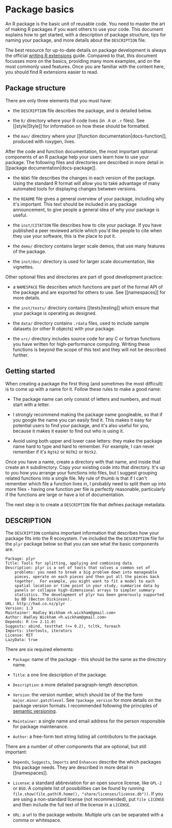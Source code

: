 # Package basics

An R package is the basic unit of reusable code. You need to master the art of making R packages if you want others to use your code. This document explains how to get started, with a description of package structure, tips for naming your package, and more details about the `DESCRIPTION` file.

The best resource for up-to-date details on package development is always the official [writing R extensions][r-ext] guide. Compared to that, this document focusses more on the basics, providing many more examples, and on the most commonly used features. Once you are familiar with the content here, you should find R extensions easier to read.

## Package structure

There are only three elements that you must have:

* the `DESCRIPTION` file describes the package, and is detailed below.

* the `R/` directory where your R code lives (in `.R` or `.r` files). See
  [[style|Style]] for information on how these should be formatted.

* the `man/` directory where your [[function documentation|docs-function]],
  produced with roxygen, lives.

After the code and function documentation, the most important optional components of an R package help your users learn how to use your package. The following files and directories are described in more detail in [[package documentation|docs-package]].

* the `NEWS` file describes the changes in each version of the package. Using
  the standard R format will allow you to take advantage of many automated
  tools for displaying changes between versions.

* the `README` file gives a general overview of your package, including why
  it's important. This text should be included in any package announcement, to
  give people a general idea of why your package is useful.

* the `inst/CITATION` file describes how to cite your package. If you have
  published a peer reviewed article which you'd like people to cite when they
  use your software, this is the place to put it.

* the `demo/` directory contains larger scale demos, that use many 
  features of the package.

* the `inst/doc/` directory is used for larger scale documentation, like
  vignettes.
  
Other optional files and directories are part of good development practice:

* a `NAMESPACE` file describes which functions are part of the formal API of
  the package and are exported for others to use. See [[namespaces]] for more
  details.

* the `inst/tests/` directory contains [[tests|testing]] which ensure that
  your package is operating as designed.

* the `data/` directory contains `.rdata` files, used to include sample
  datasets (or other R objects) with your package.

* the `src/` directory includes source code for any C or fortran functions you
  have written for high-performance computing. Writing these functions is
  beyond the scope of this text and they will not be described further.

## Getting started

When creating a package the first thing (and sometimes the most difficult) is to come up with a name for it. Follow these rules to make a good name:

* The package name can only consist of letters and numbers, and must start
  with a letter.

* I strongly recommend making the package name googleable, so that if you
  google the name you can easily find it. This makes it easy for potential
  users to find your package, and it's also useful for you, because it makes
  it easier to find out who is using it.

* Avoid using both upper and lower case letters: they make the package name
  hard to type and hard to remember. For example, I can never remember if it's
  `Rgtk2` or `RGTK2` or `RGtk2`.

Once you have a name, create a directory with that name, and inside that create an `R` subdirectory. Copy your existing code into that directory. It's up to you how you arrange your functions into files, but I suggest grouping related functions into a single file. My rule of thumb is that if I can't remember which file a function lives in, I probably need to split them up into more files - having one function per file is perfectly reasonable, particularly if the functions are large or have a lot of documentation.

The next step is to create a `DESCRIPTION` file that defines package metadata.

## DESCRIPTION

The `DESCRIPTION` contains important information that describes how your package fits into the R ecosystem. I've included the the `DESCRIPTION` file for the `plyr` package below so that you can see what the basic components are. 

    Package: plyr
    Title: Tools for splitting, applying and combining data
    Description: plyr is a set of tools that solves a common set of
        problems: you need to break a big problem down into manageable
        pieces, operate on each pieces and then put all the pieces back
        together.  For example, you might want to fit a model to each
        spatial location or time point in your study, summarise data by
        panels or collapse high-dimensional arrays to simpler summary
        statistics. The development of plyr has been generously supported
        by BD (Becton Dickinson).
    URL: http://had.co.nz/plyr
    Version: 1.3
    Maintainer: Hadley Wickham <h.wickham@gmail.com>
    Author: Hadley Wickham <h.wickham@gmail.com>
    Depends: R (>= 2.11.0)
    Suggests: abind, testthat (>= 0.2), tcltk, foreach
    Imports: itertools, iterators
    License: MIT
    LazyData: true

There are six required elements:

* `Package`: name of the package - this should be the same as the directory
  name.

* `Title`: a one line description of the package.

* `Description`: a more detailed paragraph-length description.

* `Version`: the version number, which should be of the the form
  `major.minor.patchlevel`. See `?package_version` for more details on the
  package version formats.  I recommended following the principles of 
  [semantic versioning](http://semver.org/).

* `Maintainer`: a single name and email address for the person responsible for
  package maintenance.

* `Author`: a free-form text string listing all contributors to the package.

There are a number of other components that are optional, but still important: 

* `Depends`, `Suggests`, `Imports` and `Enhances` describe the which packages
  this package needs. They are described in more detail in [[namespaces]].

* `License`: a standard abbreviation for an open source license, like `GPL-2`
  or `BSD`. A complete list of possibilities can be found by running
  `file.show(file.path(R.home(), "share/licenses/license.db"))`. If you are
  using a non-standard license (not recommended), put `file LICENSE` and then
  include the full text of the license in a `LICENSE`.

* `URL`: a url to the package website. Multiple urls can be separated with a
  comma or whitespace.

[r-ext]:http://cran.r-project.org/doc/manuals/R-exts.html#Creating-R-packages